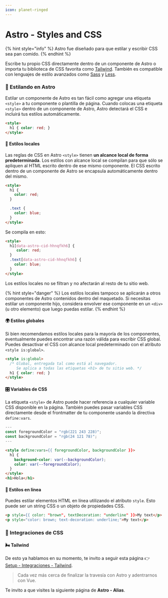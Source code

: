 ```yaml
---
icon: planet-ringed
---
```


# Astro - Styles and CSS

{% hint style="info" %}
Astro fue diseñado para que estilar y escribir CSS sea pan comido.
{% endhint %}

Escribe tu propio CSS directamente dentro de un componente de Astro o importa tu biblioteca de CSS favorita como [Tailwind](setup-integraciones.md#integrando-el-framework-de-tailwind). También es compatible con lenguajes de estilo avanzados como [Sass](../pagina-en-construccion.md) y [Less](../pagina-en-construccion.md).

### 🎨 Estilando en Astro

Estilar un componente de Astro es tan fácil como agregar una etiqueta `<style>` a tu componente o plantilla de página. Cuando colocas una etiqueta `<style>` dentro de un componente de Astro, Astro detectará el CSS e incluirá tus estilos automáticamente.

```html
<style>
  h1 { color: red; }
</style>
```

#### 📍 Estilos locales

Las reglas de CSS en Astro `<style>` tienen **un alcance local de forma predeterminada**. Los estilos con alcance local se compilan para que sólo se apliquen al HTML escrito dentro de ese mismo componente. El CSS escrito dentro de un componente de Astro se encapsula automáticamente dentro del mismo.

```html
<style>
  h1 {
    color: red;
  }

  .text {
    color: blue;
  }
</style>
```

Se compila en esto:

```html
<style>
  h1[data-astro-cid-hhnqfkh6] {
     color: red;
  }
  .text[data-astro-cid-hhnqfkh6] {
    color: blue;
  }
</style>
```

Los estilos locales no se filtran y no afectarán al resto de tu sitio web.

{% hint style="danger" %}
Los estilos locales tampoco se aplicarán a otros componentes de Astro contenidos dentro del maquetado. Si necesitas estilar un componente hijo, considera envolver ese componente en un `<div>` (u otro elemento) que luego puedas estilar.
{% endhint %}

#### 🌍 Estilos globales

Si bien recomendamos estilos locales para la mayoría de los componentes, eventualmente puedes encontrar una razón válida para escribir CSS global. Puedes desactivar el CSS con alcance local predeterminado con el atributo `<style is:global>`.

```html
<style is:global>
  /* Global, entregada tal como está al navegador.
     Se aplica a todas las etiquetas <h1> de tu sitio web. */
  h1 { color: red; }
</style>
```

#### 🎛️ Variables de CSS

La etiqueta `<style>` de Astro puede hacer referencia a cualquier variable CSS disponible en la página. También puedes pasar variables CSS directamente desde el frontmatter de tu componente usando la directiva `define:vars`.

```javascript
---
const foregroundColor = "rgb(221 243 228)";
const backgroundColor = "rgb(24 121 78)";
---
```

```html
<style define:vars={{ foregroundColor, backgroundColor }}>
  h1 {
    background-color: var(--backgroundColor);
    color: var(--foregroundColor);
  }
</style>
<h1>Hola</h1>
```

#### 📝 Estilos en línea

Puedes estilar elementos HTML en línea utilizando el atributo `style`. Esto puede ser un string CSS o un objeto de propiedades CSS.

```html
<p style={{ color: "brown", textDecoration: "underline" }}>My text</p>
<p style="color: brown; text-decoration: underline;">My text</p>
```

### 🔌 Integraciones de CSS

#### 🌬️ Tailwind

De esto ya hablamos en su momento, te invito a seguir esta página 👉 [Setup - Integraciones - Tailwind](setup-integraciones.md#integrando-el-framework-de-tailwind).

> Cada vez más cerca de finalizar la travesía con Astro y adentrarnos con Vue.

Te invito a que visites la siguiente página de **Astro - Alias**.

